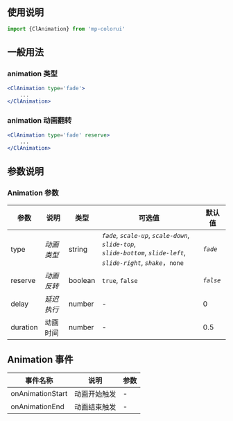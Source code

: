 

## 使用说明

```jsx
import {ClAnimation} from 'mp-colorui'
```



## 一般用法

### animation 类型

```jsx
<ClAnimation type='fade'>
	...
</ClAnimation>
```

### animation 动画翻转

```jsx
<ClAnimation type='fade' reserve>
	...
</ClAnimation>
```



## 参数说明

### Animation 参数

| 参数     | 说明       | 类型    | 可选值                                                                                                                            | 默认值    |
| -------- | ---------- | ------- | --------------------------------------------------------------------------------------------------------------------------------- | --------- |
| type     | *动画类型* | string  | *`fade`*, *`scale-up`*, *`scale-down`*, *`slide-top`*, <br />*`slide-bottom`*, *`slide-left`*, *`slide-right`*, *`shake`*，`none` | *`fade`*  |
| reserve  | *动画反转* | boolean | `true`, `false`                                                                                                                   | *`false`* |
| delay    | *延迟执行* | number  | -                                                                                                                                 | 0         |
| duration | 动画时间   | number  | -                                                                                                                                 | 0.5       |



## Animation 事件

| 事件名称         | 说明         | 参数 |
| ---------------- | ------------ | ---- |
| onAnimationStart | 动画开始触发 | -    |
| onAnimationEnd   | 动画结束触发 | -    |

<FloatPhone url="https://yinliangdream.github.io/mp-colorui-h5-demo/#/pages/components/animation/index" />
